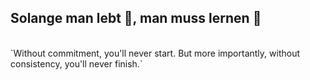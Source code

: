 ## Solange man lebt 🌱, man muss lernen 🙇
<br>
`Without commitment, you'll never start. But more importantly, without consistency, you'll never finish.`

